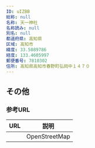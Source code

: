 ```yaml
---
ID: uIZBB
総称: null
名称: 天一神社
名称読み: null
別名: null
都道府県: 高知県
区域: 高知市
緯度: 33.5089786
経度: 133.4605997
郵便番号: 7810302
住所: 高知県高知市春野町弘岡中１４７０
---
```


## その他

### 参考URL

| URL | 説明          |
| --- | ------------- |
|     | OpenStreetMap |
